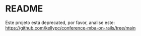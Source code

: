 # README

Este projeto está deprecated, por favor, analise este: https://github.com/kellypc/conference-mba-on-rails/tree/main
